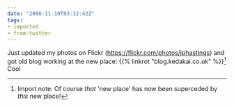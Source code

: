 ```yaml
---
date: "2006-11-19T03:32:42Z"
tags:
- imported
- from-twitter
---
```

Just updated my photos on Flickr \(https://flickr.com/photos/jphastings) and got old blog working at the new place: {{% linkrot "blog.kedakai.co.uk" %}}[^1] Cool

[^1]: Import note: Of course _that_ 'new place' has now been superceded by _this_ new place!
